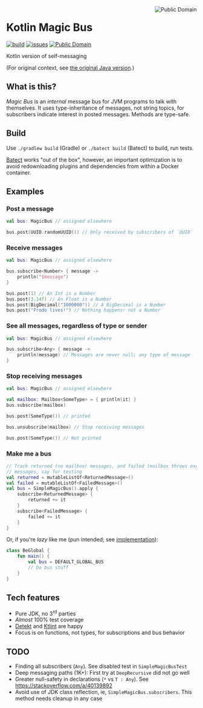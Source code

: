 <a href="LICENSE.md">
<img src="https://unlicense.org/pd-icon.png" alt="Public Domain" align="right"/>
</a>

# Kotlin Magic Bus

[![build](https://github.com/binkley/kotlin-magic-bus/workflows/build/badge.svg)](https://github.com/binkley/kotlin-magic-bus/actions)
[![issues](https://img.shields.io/github/issues/binkley/kotlin-magic-bus.svg)](https://github.com/binkley/kotlin-magic-bus/issues/)
[![Public Domain](https://img.shields.io/badge/license-Public%20Domain-blue.svg)](http://unlicense.org/)

Kotlin version of self-messaging

(For original context, see
[the original Java version](https://github.com/binkley/magic-bus).)

## What is this?

_Magic Bus_ is an _internal_ message bus for JVM programs to talk with
themselves. It uses type-inheritance of messages, not string topics, for
subscribers indicate interest in posted messages. Methods are type-safe.

## Build

Use `./gradlew build` (Gradle) or `./batect build` (Batect) to build, run
tests.

[Batect](https://batect.dev/) works "out of the box", however, an important
optimization is to avoid redownloading plugins and dependencies from within a
Docker container.

## Examples

### Post a message

```kotlin
val bus: MagicBus // assigned elsewhere

bus.post(UUID.randomUUID()) // Only received by subscribers of `UUID`
```

### Receive messages

```kotlin
val bus: MagicBus // assigned elsewhere

bus.subscribe<Number> { message ->
    println("$message")
}

bus.post(1) // An Int is a Number
bus.post(3.14f) // An Float is a Number
bus.post(BigDecimal("1000000")) // A BigDecimal is a Number
bus.post("Frodo lives!") // Nothing happens: not a Number
```

### See all messages, regardless of type or sender

```kotlin
val bus: MagicBus // assigned elsewhere

bus.subscribe<Any> { message ->
    println(message) // Messages are never null; any type of message
}
```

### Stop receiving messages

```kotlin
val bus: MagicBus // assigned elsewhere

val mailbox: Mailbox<SomeType> = { println(it) }
bus.subscribe(mailbox)

bus.post(SomeType()) // printed

bus.unsubscribe(mailbox) // Stop receiving messages

bus.post(SomeType()) // Not printed
```

### Make me a bus

```kotlin
// Track returned (no mailbox) messages, and failed (mailbox throws exception)
// messages, say for testing
val returned = mutableListOf<ReturnedMessage>()
val failed = mutableListOf<FailedMessage>()
val bus = SimpleMagicBus().apply {
    subscribe<ReturnedMessage> {
        returned += it
    }
    subscribe<FailedMessage> {
        failed += it
    }
}
```

Or, if you're _lazy_ like me (pun intended; see
[implementation](src/main/kotlin/hm/binkley/labs/MagicBus.kt)):

```kotlin
class BeGlobal {
    fun main() {
        val bus = DEFAULT_GLOBAL_BUS
        // Do bus stuff
    }
}
```

## Tech features

* Pure JDK, no 3<sup>rd</sup> parties
* _Almost_ 100% test coverage
* [Detekt](https://detekt.github.io/detekt/) and
  [Ktlint](https://ktlint.github.io/) are happy
* Focus is on functions, not types, for subscriptions and bus behavior

## TODO

* Finding all subscribers (`Any`). See disabled test in `SimpleMagicBusTest`
* Deep messaging paths (1K+): First try at `DeepRecursive` did not go well
* Greater null-safety in declarations (`*` vs `T : Any`).
  See https://stackoverflow.com/a/40139892
* Avoid use of JDK class reflection, ie, `SimpleMagicBus.subscribers`. This
  method needs cleanup in any case
